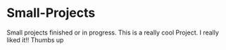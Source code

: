 Small-Projects
==============

Small projects finished or in progress.
This is a really cool Project. I really liked it!! Thumbs up
